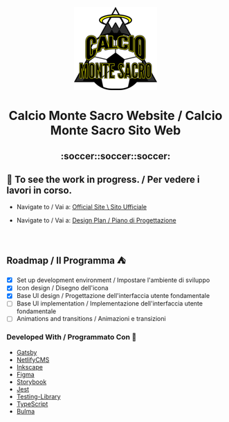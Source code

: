 <p align="center">
    <img alt="Calcio Monte Sacro" src="/github/icon-192x192.png" width="192" />
</p>
<h1 align="center">
  Calcio Monte Sacro Website / Calcio Monte Sacro Sito Web
</h1>
<h2 align="center">:soccer::soccer::soccer:</h2>

## :checkered_flag: To see the work in progress. / Per vedere i lavori in corso.

- Navigate to / Vai a: <a href="https://www.calciomontesacro.com">Official Site \ Sito Ufficiale</a>

- Navigate to / Vai a: <a href="https://www.figma.com/file/BK3AsRzvVNwoJCs0Gizx0g/Calcio-Monte-Sacro-Sito-Web?node-id=3%3A7">Design Plan / Piano di Progettazione</a>

<br/>

## Roadmap / Il Programma :tent:

- [x] Set up development environment / Impostare l'ambiente di sviluppo
- [x] Icon design / Disegno dell'icona
- [x] Base UI design / Progettazione dell'interfaccia utente fondamentale
- [ ] Base UI implementation / Implementazione dell'interfaccia utente fondamentale
- [ ] Animations and transitions / Animazioni e transizioni

### Developed With / Programmato Con :hammer:
- [Gatsby][GatsbyUrl]
- [NetlifyCMS][NetlifyCMSUrl]
- [Inkscape][InkscapeUrl]
- [Figma][FigmaUrl]
- [Storybook][StorybookUrl]
- [Jest][JestUrl]
- [Testing-Library][Testing-LibraryUrl]
- [TypeScript][TypeScriptUrl]
- [Bulma][BulmaUrl]

[GatsbyUrl]: https://www.gatsbyjs.org/
[NetlifyCMSUrl]: https://www.netlifycms.org/
[InkscapeUrl]: https://inkscape.org/
[FigmaUrl]: https://www.figma.com/
[StorybookUrl]: https://storybook.js.org/
[JestUrl]: https://jestjs.io/
[Testing-LibraryUrl]: https://testing-library.com/
[TypeScriptUrl]: https://www.typescriptlang.org/
[BulmaUrl]: https://bulma.io/
